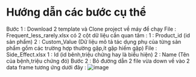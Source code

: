 # Hướng dẫn các bước cụ thể 
Bước 1 : Download 2 template và Clone project về máy để chạy
File : Frequent_less_rarely.xlsx   có 2 cột dữ liệu cần quan tâm :
1 : Product_id (id sản phẩm)
2 : Custom_Value (Dữ liệu mô tả tác dụng phụ của từng sản phẩm gồm các trường hợp thường gặp,ít gặp hiếm gặp) 
File : Side_Effect.xlsx 
1 : Id (id bênh,triệu chứng hay là biểu hiện)
2 : Name (Tên của bệnh,triệu chứng đó)
Bước 2 : Bỏ đường dẫn 2 file vừa down về vào 2 data frame tương ứng dưới đây :
![image](https://user-images.githubusercontent.com/127071070/223014395-ad4ede56-b4eb-489e-80e7-61ed32727e10.png)

